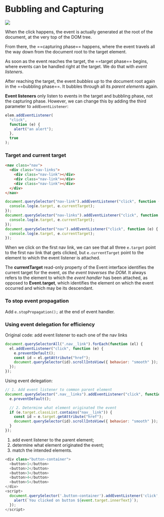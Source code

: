 # Bubbling and Capturing

<img src="https://s2.loli.net/2022/03/23/g2kTxeqE9PWwHJp.png" >

When the click happens, the event is actually generated at the root of the document, at the very top of the DOM tree.

From there, the ==capturing phase== happens, where the event travels all the way down from the document root to the target element.

As soon as the event reaches the target, the ==target phase== begins, where events can be handled right at the target. We do that with _event listeners_.

After reaching the target, the event _bubbles up_ to the document root again in the ==bubbling phase==. It bubbles through all its _parent elements_ again.

**Event listeners** only listen to events in the target and bubbling phase, not the capturing phase. However, we can change this by adding the third parameter to `addEventListener`:

```js
elem.addEventListener(
  "click",
  function (e) {
    alert("an alert");
  },
  true
);
```

### Target and current target

```html
<nav class="nav">
  <div class="nav-links">
    <div class="nav-link"></div>
    <div class="nav-link"></div>
    <div class="nav-link"></div>
  </div>
</nav>
```

```js
document.querySelector("nav-link").addEventListener("click", function (e) {
  console.log(e.target, e.currentTarget);
});
document.querySelector("nav-links").addEventListener("click", function (e) {
  console.log(e.target, e.currentTarget);
});
document.querySelector("nav").addEventListener("click", function (e) {
  console.log(e.target, e.currentTarget);
});
```

When we click on the first nav link, we can see that all three `e.target` point to the first nav link that gets clicked, but `e.currentTarget` point to the element to which the event listener is attached.

The **currentTarget** read-only property of the Event interface identifies the current target for the event, _as the event traverses the DOM_. It always refers to the element to which the _event handler_ has been attached, as opposed to **Event.target**, which identifies the element on which the event occurred and which may be its descendant.

### To stop event propagation

Add `e.stopPropagation();` at the end of event handler.

### Using event delegation for efficiency

Original code: add event listener to each one of the nav links

```js
document.querySelectorAll(".nav__link").forEach(function (el) {
  el.addEventListener("click", function (e) {
    e.preventDefault();
    const id = el.getAttribute("href");
    document.querySelector(id).scrollIntoView({ behavior: "smooth" });
  });
});
```

Using event delegation:

```js
// 1. Add event listener to common parent element
document.querySelector(".nav__links").addEventListener("click", function (e) {
  e.preventDefault();

  // 2. Determine what element originated the event
  if (e.target.classList.contains("nav__link")) {
    const id = e.target.getAttribute("href");
    document.querySelector(id).scrollIntoView({ behavior: "smooth" });
  }
});
```

1. add event listener to the parent element;
2. determine what element originated the event;
3. match the intended elements.

```js
<div class="button-container">
  <button>1</button>
  <button>2</button>
  <button>3</button>
  <button>4</button>
  <button>5</button>
</div>
<script>
  document.querySelector('.button-container').addEventListener('click', function(event) {
    alert(`You clicked on button ${event.target.innerText}`);
  });
</script>
```
